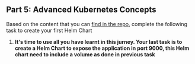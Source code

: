 
## Part 5: Advanced Kubernetes Concepts

Based on the content that you can [find in the repo](https://github.com/rolling-scopes-school/devops/modules/10.Containers/Part5), complete the following task to create your first Helm Chart

1. **It's time to use all you have learnt in this jurney. Your last task is to create a Helm Chart to expose the application in port 9000, this Helm chart need to include a volume as done in previous task**
